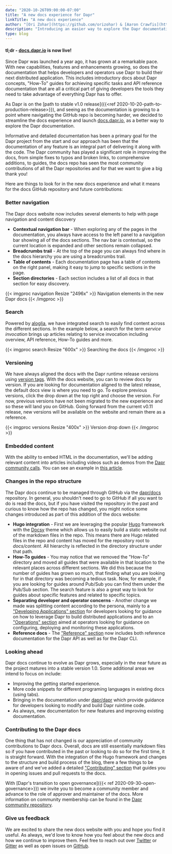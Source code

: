 ```yaml
---
date: "2020-10-26T09:00:00-07:00"
title: "A new docs experience for Dapr"
linkTitle: "A new docs experience"
author: "[Ori Zohar](https://github.com/orizohar) & [Aaron Crawfis](https://github.com/AaronCrawfis)"
description: "Introducing an easier way to explore the Dapr documentation"
type: blog
---
```


#### **tl;dr -** [**docs.dapr.io**](https://docs.dapr.io) is now live!

Since Dapr was launched a year ago, it has grown at a remarkable pace. With new capabilities, features and enhancements growing, so does the documentation that helps developers and operators use Dapr to build their next distributed application. This includes introductory docs about Dapr concepts, "How-To" guides for achieving specific tasks and API reference documentation that are all a critical part of giving developers the tools they need to take advantage of everything Dapr has to offer. 

As Dapr is on the [path to stable v1.0 release]({{<ref 2020-10-20-path-to-production-release>}}), and seeing as the documentation is growing to a point where navigating the GitHub repo is becoming harder, we decided to streamline the docs experience and launch [docs.dapr.io](https://docs.dapr.io), as a better way to explore the Dapr documentation.

Informative and detailed documentation has been a primary goal for the Dapr project from the start and our approach has been that the documentation of any feature is an integral part of delivering it along with the code. The Dapr community has played a significant role in improving the docs, from simple fixes to typos and broken links, to comprehensive additions, to guides, the docs repo has seen the most community contributions of all the Dapr repositories and for that we want to give a big thank you!

Here are things to look for in the new docs experience and what it means for the docs GitHub repository and future contributions:

### Better navigation
The Dapr docs website now includes several elements to help with page navigation and content discovery 

* **Contextual navigation bar** - When exploring any of the pages in the documentation, you always have access to the left panel to a navigation bar showing all of the docs sections. The nav bar is contextual, so the current location is expanded and other sections remain collapsed.
* **Breadcrumbs trail** - At the top of the page you can always find where in the docs hierarchy you are using a breadcrumbs trail.
* **Table of contents** - Each documentation page has a table of contents on the right panel, making it easy to jump to specific sections in the page.
* **Section directories** - Each section includes a list of all docs in that section for easy discovery.

{{< imgproc navigation Resize "2496x" >}}
Navigation elements in the new Dapr docs
{{< /imgproc >}}

### Search
Powered by [aloglia](https://www.algolia.com/ref/docsearch/), we have integrated search to easily find content across the different sections. In the example below, a search for the term *service invocation* brings up articles relating to service invocation including overview, API reference, How-To guides and more.  

{{< imgproc search Resize "600x" >}}
Searching the docs
{{< /imgproc >}}

### Versioning
We have always aligned the docs with the Dapr runtime release versions using [version tags](https://github.com/dapr/docs/releases). With the docs website, you can to review docs by version. If you are looking for documentation aligned to the latest release, the default docs view is where you need to go. To explore previous versions, click the drop down at the top right and choose the version. For now, previous versions have not been migrated to the new experience and so these will land you on GitHub. Going forward from the current v0.11 release, new versions will be available on the website and remain there as a reference.

{{< imgproc versions Resize "400x" >}}
Version drop down
{{< /imgproc >}}

### Embedded content
With the ability to embed HTML in the documentation, we'll be adding relevant content into articles including videos such as demos from the [Dapr community calls](https://www.youtube.com/playlist?list=PLcip_LgkYwzuF-OV6zKRADoiBvUvGhkao). You can see an example in [this article](https://docs.dapr.io/developing-applications/building-blocks/service-invocation/service-invocation-overview/#namespaces-scoping).

### Changes in the repo structure 
The Dapr docs continue to be managed through GitHub via the [dapr/docs](https://github.com/dapr/docs) repository. In general, you shouldn't need to go to GitHub if all you want to do is read the docs, but if you have visited the repository in the past and curious to know how the repo has changed, you might notice some changes introduced as part of this addition of the docs website:

* **Hugo integration** - First we are leveraging the popular [Hugo](https://gohugo.io/) framework with the [Docsy](https://www.docsy.dev/) theme which allows us to easily build a static website out of the markdown files in the repo. This means there are Hugo related files in the repo and content has moved for the repository root to *docs/content*. All hierarchy is reflected in the directory structure under that path.
* **How-To guides** - You may notice that we removed the "How-To" directory and moved all guides that were available in that location to the relevant places across different sections. We did this because the number of guides has grown so much, that finding what you are looking for in that directory was becoming a tedious task. Now, for example, if you are looking for guides around Pub/Sub you can find them under the Pub/Sub section. The search feature is also a great way to look for guides about specific features and related to specific topics.
* **Separating developer and operator concerns** - Another change we made was splitting content according to the persona, mainly to a ["Developing Applications" section](https://docs.dapr.io/developing-applications/) for developers looking for guidance on how to leverage Dapr to build distributed applications and to an ["Operations" section](https://docs.dapr.io/operations/) aimed at operators looking for guidance on configuring, deploying and monitoring these applications.  
* **Reference docs** - The ["Reference" section](https://docs.dapr.io/reference/) now includes both reference documentation for the Dapr API as well as for the Dapr CLI.

### Looking ahead
Dapr docs continue to evolve as Dapr grows, especially in the near future as the project matures into a stable version 1.0. Some additional areas we intend to focus on include:
* Improving the getting started experience.
* More code snippets for different programing languages in existing docs (using tabs).
* Bringing in the documentation under [dapr/dapr](https://github.com/dapr/dapr/tree/master/docs) which provide guidance for developers looking to modify and build Dapr ruintime code.
* As always, new documentation for new features and improving existing documentation.

### Contributing to the Dapr docs
One thing that has not changed is our appreciation of community contributions to Dapr docs. Overall, docs are still essentially markdown files so if you have contributed in the past or looking to do so for the first time, it is straight forward. With the integration of the Hugo framework and changes to the structure and build process of the blog, there a few things to be aware of and we've added a detailed ["Contributing" section](https://docs.dapr.io/contributing/) that guides you in opening issues and pull requests to the docs.

With [Dapr's transition to open governance]({{< ref 2020-09-30-open-governance>}}) we invite you to become a community member and advance to the role of approver and maintainer of the docs. More information on community membership can be found in the [Dapr community repository](https://github.com/dapr/community/blob/master/community-membership.md).

### Give us feedback
We are excited to share the new docs website with you and hope you find it useful. As always, we'd love to know how you feel about the new docs and how we continue to improve them. Feel free to reach out over [Twitter](https://twitter.com/daprdev) or [Gitter](https://gitter.im/Dapr/) as well as open issues on [GitHub](https://github.com/dapr/docs).
